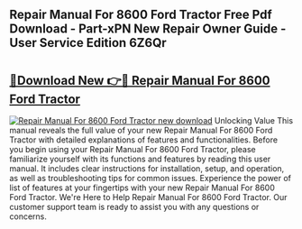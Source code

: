 ## Repair Manual For 8600 Ford Tractor Free Pdf Download - Part-xPN New Repair Owner Guide - User Service Edition 6Z6Qr

# <h2><a href="http://bc9100.oget.top/?id=Repair+Manual+For+8600+Ford+Tractor">🔗Download New 👉🔴 Repair Manual For 8600 Ford Tractor</a></h2>

[![Repair Manual For 8600 Ford Tractor new download](https://i.imgur.com/5g1atiW.png)](http://bc9100.oget.top/?id=Repair+Manual+For+8600+Ford+Tractor)
Unlocking Value This manual reveals the full value of your new Repair Manual For 8600 Ford Tractor with detailed explanations of features and functionalities. Before you begin using your Repair Manual For 8600 Ford Tractor, please familiarize yourself with its functions and features by reading this user manual. It includes clear instructions for installation, setup, and operation, as well as troubleshooting tips for common issues. Experience the power of list of features at your fingertips with your new Repair Manual For 8600 Ford Tractor. We're Here to Help Repair Manual For 8600 Ford Tractor. Our customer support team is ready to assist you with any questions or concerns.
